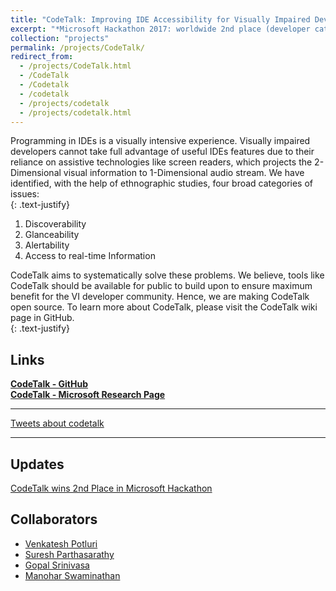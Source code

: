 ```yaml
---
title: "CodeTalk: Improving IDE Accessibility for Visually Impaired Developers"
excerpt: "*Microsoft Hackathon 2017: worldwide 2nd place (developer category)*"
collection: "projects"
permalink: /projects/CodeTalk/
redirect_from:
  - /projects/CodeTalk.html
  - /CodeTalk
  - /Codetalk
  - /codetalk
  - /projects/codetalk
  - /projects/codetalk.html
---
```


Programming in IDEs is a visually intensive experience. Visually impaired developers cannot take full advantage of useful IDEs features due to their reliance on assistive technologies like screen readers, which projects the 2-Dimensional visual information to 1-Dimensional audio stream. We have identified, with the help of ethnographic studies, four broad categories of issues:  
{: .text-justify}
1. Discoverability
2. Glanceability
3. Alertability
4. Access to real-time Information  

CodeTalk aims to systematically solve these problems. We believe, tools like CodeTalk should be available for public to build upon to ensure maximum benefit for the VI developer community. Hence, we are making CodeTalk open source. To learn more about CodeTalk, please visit the CodeTalk wiki page in GitHub.  
{: .text-justify} 

Links
---
[**CodeTalk - GitHub**](https://github.com/Microsoft/CodeTalk)  
[**CodeTalk - Microsoft Research Page**](https://www.microsoft.com/en-us/research/project/codetalk/)

---
<a class="twitter-timeline"  href="https://twitter.com/search?q=codetalk" data-widget-id="943390933478866944">Tweets about codetalk</a>
<script>!function(d,s,id){var js,fjs=d.getElementsByTagName(s)[0],p=/^http:/.test(d.location)?'http':'https';if(!d.getElementById(id)){js=d.createElement(s);js.id=id;js.src=p+"://platform.twitter.com/widgets.js";fjs.parentNode.insertBefore(js,fjs);}}(document,"script","twitter-wjs");</script>
---

Updates
---
[CodeTalk wins 2nd Place in Microsoft Hackathon](https://priyan.info/posts/CodeTalkWins)

Collaborators
---
* [Venkatesh Potluri](venkateshpotluri.me)
* [Suresh Parthasarathy](https://www.microsoft.com/en-us/research/people/supartha/)
* [Gopal Srinivasa](https://www.microsoft.com/en-us/research/people/gopalsr/)
* [Manohar Swaminathan](https://www.microsoft.com/en-us/research/people/swmanohmicrosoft-com/)  
          
